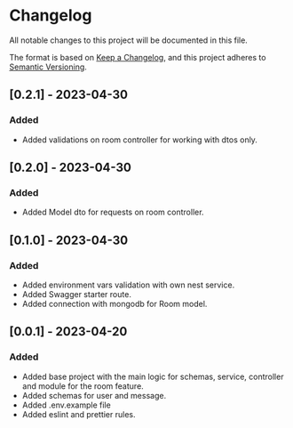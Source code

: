 # Changelog

All notable changes to this project will be documented in this file.

The format is based on [Keep a Changelog](https://keepachangelog.com/en/1.0.0/),
and this project adheres to [Semantic Versioning](https://semver.org/spec/v2.0.0.html).

## [0.2.1] - 2023-04-30

### Added

- Added validations on room controller for working with dtos only.

## [0.2.0] - 2023-04-30

### Added

- Added Model dto for requests on room controller.

## [0.1.0] - 2023-04-30

### Added

- Added environment vars validation with own nest service.
- Added Swagger starter route.
- Added connection with mongodb for Room model.

## [0.0.1] - 2023-04-20

### Added
- Added base project with the main logic for schemas, service, controller and module for the room feature.
- Added schemas for user and message.
- Added .env.example file
- Added eslint and prettier rules.